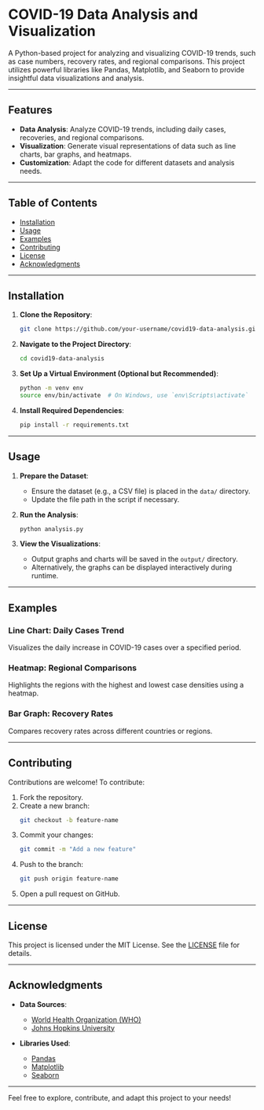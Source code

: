 # COVID-19 Data Analysis and Visualization

A Python-based project for analyzing and visualizing COVID-19 trends, such as case numbers, recovery rates, and regional comparisons. This project utilizes powerful libraries like Pandas, Matplotlib, and Seaborn to provide insightful data visualizations and analysis.

---

## Features

- **Data Analysis**: Analyze COVID-19 trends, including daily cases, recoveries, and regional comparisons.
- **Visualization**: Generate visual representations of data such as line charts, bar graphs, and heatmaps.
- **Customization**: Adapt the code for different datasets and analysis needs.

---

## Table of Contents

- [Installation](#installation)
- [Usage](#usage)
- [Examples](#examples)
- [Contributing](#contributing)
- [License](#license)
- [Acknowledgments](#acknowledgments)

---

## Installation

1. **Clone the Repository**:

   ```bash
   git clone https://github.com/your-username/covid19-data-analysis.git
   ```

2. **Navigate to the Project Directory**:

   ```bash
   cd covid19-data-analysis
   ```

3. **Set Up a Virtual Environment (Optional but Recommended)**:

   ```bash
   python -m venv env
   source env/bin/activate  # On Windows, use `env\Scripts\activate`
   ```

4. **Install Required Dependencies**:

   ```bash
   pip install -r requirements.txt
   ```

---

## Usage

1. **Prepare the Dataset**:

   - Ensure the dataset (e.g., a CSV file) is placed in the `data/` directory.
   - Update the file path in the script if necessary.

2. **Run the Analysis**:

   ```bash
   python analysis.py
   ```

3. **View the Visualizations**:

   - Output graphs and charts will be saved in the `output/` directory.
   - Alternatively, the graphs can be displayed interactively during runtime.

---

## Examples

### Line Chart: Daily Cases Trend

Visualizes the daily increase in COVID-19 cases over a specified period.

### Heatmap: Regional Comparisons

Highlights the regions with the highest and lowest case densities using a heatmap.

### Bar Graph: Recovery Rates

Compares recovery rates across different countries or regions.

---

## Contributing

Contributions are welcome! To contribute:

1. Fork the repository.
2. Create a new branch:
   ```bash
   git checkout -b feature-name
   ```
3. Commit your changes:
   ```bash
   git commit -m "Add a new feature"
   ```
4. Push to the branch:
   ```bash
   git push origin feature-name
   ```
5. Open a pull request on GitHub.

---

## License

This project is licensed under the MIT License. See the [LICENSE](LICENSE) file for details.

---

## Acknowledgments

- **Data Sources**:

  - [World Health Organization (WHO)](https://www.who.int/)
  - [Johns Hopkins University](https://github.com/CSSEGISandData/COVID-19)

- **Libraries Used**:

  - [Pandas](https://pandas.pydata.org/)
  - [Matplotlib](https://matplotlib.org/)
  - [Seaborn](https://seaborn.pydata.org/)

---

Feel free to explore, contribute, and adapt this project to your needs!




